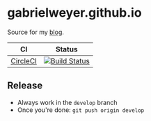 # gabrielweyer.github.io

Source for my [blog][blog]. 

| CI | Status |
| --- | --- |
| [CircleCI][circle-ci] | [![Build Status][circle-ci-shield]][circle-ci] |

## Release

- Always work in the `develop` branch
- Once you're done: `git push origin develop`

[blog]: https://gabrielweyer.github.io/
[circle-ci]: https://circleci.com/gh/gabrielweyer/gabrielweyer.github.io
[circle-ci-shield]: https://circleci.com/gh/gabrielweyer/gabrielweyer.github.io/tree/develop.svg?style=shield
